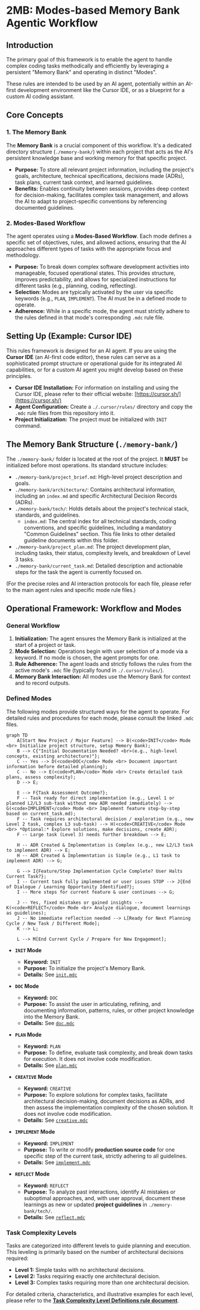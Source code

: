 # 2MB: Modes-based Memory Bank Agentic Workflow

## Introduction

The primary goal of this framework is to enable the agent to handle complex coding tasks methodically and efficiently by leveraging a persistent "Memory Bank" and operating in distinct "Modes".

These rules are intended to be used by an AI agent, potentially within an AI-first development environment like the Cursor IDE, or as a blueprint for a custom AI coding assistant.

## Core Concepts

### 1. The Memory Bank
The **Memory Bank** is a crucial component of this workflow. It's a dedicated directory structure (`./memory-bank/`) within each project that acts as the AI's persistent knowledge base and working memory for that specific project.

* **Purpose:** To store all relevant project information, including the project's goals, architecture, technical specifications, decisions made (ADRs), task plans, current task context, and learned guidelines.
* **Benefits:** Enables continuity between sessions, provides deep context for decision-making, facilitates complex task management, and allows the AI to adapt to project-specific conventions by referencing documented guidelines.

### 2. Modes-Based Workflow
The agent operates using a **Modes-Based Workflow**. Each mode defines a specific set of objectives, rules, and allowed actions, ensuring that the AI approaches different types of tasks with the appropriate focus and methodology.

* **Purpose:** To break down complex software development activities into manageable, focused operational states. This provides structure, improves predictability, and allows for specialized instructions for different tasks (e.g., planning, coding, reflecting).
* **Selection:** Modes are typically activated by the user via specific keywords (e.g., `PLAN`, `IMPLEMENT`). The AI must be in a defined mode to operate.
* **Adherence:** While in a specific mode, the agent must strictly adhere to the rules defined in that mode's corresponding `.mdc` rule file.

## Setting Up (Example: Cursor IDE)

This rules framework is designed for an AI agent. If you are using the **Cursor IDE** (an AI-first code editor), these rules can serve as a sophisticated prompt structure or operational guide for its integrated AI capabilities, or for a custom AI agent you might develop based on these principles.

* **Cursor IDE Installation:** For information on installing and using the Cursor IDE, please refer to their official website: [https://cursor.sh/](https://cursor.sh/)
* **Agent Configuration:** Create a `./.cursor/rules/` directory and copy the `.mdc` rule files from this repository into it.
* **Project Initialization:** The project must be initialized with `INIT` command.

## The Memory Bank Structure (`./memory-bank/`)

The `./memory-bank/` folder is located at the root of the project. It **MUST** be initialized before most operations. Its standard structure includes:

* `./memory-bank/project_brief.md`: High-level project description and goals.
* `./memory-bank/architecture/`: Contains architectural information, including an `index.md` and specific Architectural Decision Records (ADRs).
* `./memory-bank/tech/`: Holds details about the project's technical stack, standards, and guidelines.
    * `index.md`: The central index for all technical standards, coding conventions, and specific guidelines, including a mandatory "Common Guidelines" section. This file links to other detailed guideline documents within this folder.
* `./memory-bank/project_plan.md`: The project development plan, including tasks, their status, complexity levels, and breakdown of Level 3 tasks.
* `./memory-bank/current_task.md`: Detailed description and actionable steps for the task the agent is currently focused on.

(For the precise roles and AI interaction protocols for each file, please refer to the main agent rules and specific mode rule files.)

## Operational Framework: Workflow and Modes

### General Workflow
1.  **Initialization:** The agent ensures the Memory Bank is initialized at the start of a project or task.
2.  **Mode Selection:** Operations begin with user selection of a mode via a keyword. If no mode is chosen, the agent prompts for one.
3.  **Rule Adherence:** The agent loads and strictly follows the rules from the active mode's `.mdc` file (typically found in `./.cursor/rules/`).
4.  **Memory Bank Interaction:** All modes use the Memory Bank for context and to record outputs.

### Defined Modes
The following modes provide structured ways for the agent to operate. For detailed rules and procedures for each mode, please consult the linked `.mdc` files.

```mermaid
graph TD
    A[Start New Project / Major Feature] --> B(<code>INIT</code> Mode <br> Initialize project structure, setup Memory Bank);
    B --> C{"Initial Documentation Needed? <br>(e.g., high-level concepts, existing architecture)"};
    C -- Yes --> D(<code>DOC</code> Mode <br> Document important information before detailed planning);
    C -- No --> E(<code>PLAN</code> Mode <br> Create detailed task plans, assess complexity);
    D --> E;

    E --> F{Task Assessment Outcome?};
    F -- Task ready for direct implementation (e.g., Level 1 or planned L2/L3 sub-task without new ADR needed immediately) --> G(<code>IMPLEMENT</code> Mode <br> Implement feature step-by-step based on current_task.md);
    F -- Task requires architectural decision / exploration (e.g., new Level 2 task, complex L3 sub-task) --> H(<code>CREATIVE</code> Mode <br> *Optional:* Explore solutions, make decisions, create ADR);
    F -- Large task (Level 3) needs further breakdown --> E;

    H -- ADR Created & Implementation is Complex (e.g., new L2/L3 task to implement ADR) --> E;
    H -- ADR Created & Implementation is Simple (e.g., L1 task to implement ADR) --> G;

    G --> I{Feature/Step Implementation Cycle Complete? User Halts Current Task?};
    I -- Current task fully implemented or user issues STOP --> J{End of Dialogue / Learning Opportunity Identified?};
    I -- More steps for current feature & user continues --> G;

    J -- Yes, fixed mistakes or gained insights --> K(<code>REFLECT</code> Mode <br> Analyze dialogue, document learnings as guidelines);
    J -- No immediate reflection needed --> L[Ready for Next Planning Cycle / New Task / Different Mode];
    K --> L;

    L --> M[End Current Cycle / Prepare for New Engagement];
```

* **`INIT` Mode**
    * **Keyword:** `INIT`
    * **Purpose:** To initialize the project's Memory Bank.
    * **Details:** See [`init.mdc`](./.cursor/rules/modes/init.mdc)

* **`DOC` Mode**
    * **Keyword:** `DOC`
    * **Purpose:** To assist the user in articulating, refining, and documenting information, patterns, rules, or other project knowledge into the Memory Bank.
    * **Details:** See [`doc.mdc`](./.cursor/rules/modes/doc.mdc)

* **`PLAN` Mode**
    * **Keyword:** `PLAN`
    * **Purpose:** To define, evaluate task complexity, and break down tasks for execution. It does not involve code modification.
    * **Details:** See [`plan.mdc`](./.cursor/rules/modes/plan.mdc)

* **`CREATIVE` Mode**
    * **Keyword:** `CREATIVE`
    * **Purpose:** To explore solutions for complex tasks, facilitate architectural decision-making, document decisions as ADRs, and then assess the implementation complexity of the chosen solution. It does not involve code modification.
    * **Details:** See [`creative.mdc`](./.cursor/rules/modes/creative.mdc)

* **`IMPLEMENT` Mode**
    * **Keyword:** `IMPLEMENT`
    * **Purpose:** To write or modify **production source code** for one specific step of the current task, strictly adhering to all guidelines.
    * **Details:** See [`implement.mdc`](./.cursor/rules/modes/implement.mdc)

* **`REFLECT` Mode**
    * **Keyword:** `REFLECT`
    * **Purpose:** To analyze past interactions, identify AI mistakes or suboptimal approaches, and, with user approval, document these learnings as new or updated **project guidelines** in `./memory-bank/tech/`.
    * **Details:** See [`reflect.mdc`](./.cursor/rules/modes/reflect.mdc)

### Task Complexity Levels
Tasks are categorized into different levels to guide planning and execution. This leveling is primarily based on the number of architectural decisions required:

* **Level 1:** Simple tasks with no architectural decisions.
* **Level 2:** Tasks requiring exactly one architectural decision.
* **Level 3:** Complex tasks requiring more than one architectural decision.

For detailed criteria, characteristics, and illustrative examples for each level, please refer to the **[Task Complexity Level Definitions rule document](./.cursor/rules/task-levels.mdc)**.